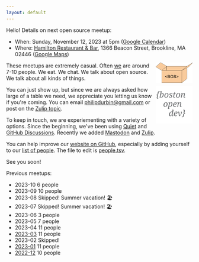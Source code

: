 ```yaml
---
layout: default
---
```


Hello! Details on next open source meetup:

- When: Sunday, November 12, 2023 at 5pm ([Google Calendar][])
- Where: [Hamilton Restaurant & Bar][], 1366 Beacon Street, Brookline, MA 02446 ([Google Maps][])

[Google Calendar]: https://www.google.com/calendar/event?eid=MHRqdjFpMzJjYnM3ZmtvcGZ0azA0dGtraGQgcGhpbGlwZHVyYmluQG0&ctz=America/New_York
[Hamilton Restaurant & Bar]: https://hamiltonbrookline.com
[Google Maps]: https://goo.gl/maps/Xn9q3wVHF5Q4jJsZA

<img src="images/logo-box.svg" width="100" align="right">

These meetups are extremely casual. Often [we](https://bostonopen.github.io/people) are around 7-10 people. We eat. We chat. We talk about open source. We talk about all kinds of things.

<img src="images/logo.svg" width="100" align="right">

You can just show up, but since we are always asked how large of a table we need, we appreciate you letting us know if you're coming. You can email <philipdurbin@gmail.com> or post on the [Zulip topic][].

[Zulip topic]: https://osdc.zulipchat.com/#narrow/stream/406743-boston/topic/2023-10.20meetup/near/394214504

To keep in touch, we are experiementing with a variety of options. Since the beginning, we've been using [Quiet][] and [GitHub Discussions][]. Recently we added <a rel="me" href="https://floss.social/@bostonopen">Mastodon</a> and [Zulip][].

[Quiet]: https://github.com/TryQuiet/quiet
[GitHub Discussions]: https://github.com/orgs/bostonopen/discussions
[Zulip]: https://osdc.zulipchat.com/#narrow/stream/406743-boston

You can help improve our [website on GitHub][], especially by adding yourself to our [list of people][]. The file to edit is [people.tsv][].

See you soon!

[website on GitHub]: https://github.com/bostonopen/bostonopen.github.io
[list of people]: https://bostonopen.github.io/people
[people.tsv]: https://github.com/bostonopen/people/blob/main/people.tsv

Previous meetups:

- 2023-10 6 people
- 2023-09 10 people
- 2023-08 Skipped! Summer vacation! 🏖️
- 2023-07 Skipped! Summer vacation! 🏖️
- 2023-06 3 people
- 2023-05 7 people
- 2023-04 11 people
- [2023-03](http://blog.greptilian.com/2023/02/17/open-source-meetup-in-brookline-3/) 11 people
- 2023-02 Skipped!
- [2023-01](http://blog.greptilian.com/2023/01/03/open-source-meetup-in-brookline-2/) 11 people
- [2022-12](http://blog.greptilian.com/2022/12/10/open-source-meetup-in-brookline/) 10 people
